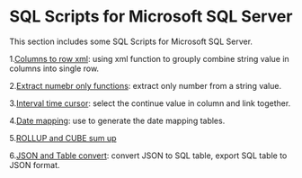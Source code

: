 # SQL Scripts for Microsoft SQL Server
This section includes some SQL Scripts for Microsoft SQL Server.

1.[Columns to row xml](https://github.com/malcolmyang25/ms_sql_script/blob/main/columns_to_rows_xml.sql): using xml function to grouply combine string value in columns into single row. 

2.[Extract numebr only functions](https://github.com/malcolmyang25/ms_sql_script/blob/main/extract_number_only_function.sql): extract only number from a string value.

3.[Interval time cursor](https://github.com/malcolmyang25/ms_sql_script/blob/main/interval_time_cursor.md): select the continue value in column and link together. 

4.[Date mapping](https://github.com/malcolmyang25/ms_sql_script/blob/main/interval_time_cursor.md): use to generate the date mapping tables.

5.[ROLLUP and CUBE sum up](https://github.com/malcolmyang25/ms_sql_script/blob/main/ROLL%20and%20CUBE%20sum%20up.md)

6.[JSON and Table convert](https://github.com/malcolmyang25/advanced_transact_sql/blob/main/mssql_json_table.sql): convert JSON to SQL table, export SQL table to JSON format.


